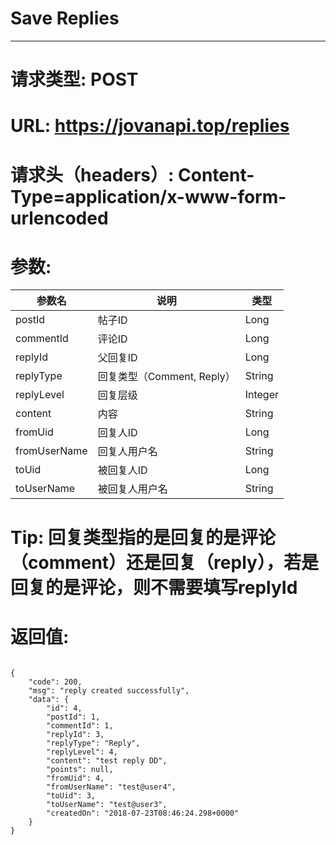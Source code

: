 # Save Replies
---
# 请求类型: POST
# URL: https://jovanapi.top/replies
# 请求头（headers）: Content-Type=application/x-www-form-urlencoded
# 参数:
参数名 | 说明                   | 类型
----- |----------------------- | ----
postId | 帖子ID   | Long
commentId | 评论ID   | Long
replyId | 父回复ID   | Long
replyType | 回复类型（Comment, Reply）   | String
replyLevel | 回复层级   | Integer
content  | 内容        | String
fromUid  | 回复人ID        | Long
fromUserName  | 回复人用户名   | String
toUid  | 被回复人ID        | Long
toUserName  | 被回复人用户名   | String

# Tip: 回复类型指的是回复的是评论（comment）还是回复（reply），若是回复的是评论，则不需要填写replyId

# 返回值:
<pre><code>
{
    "code": 200,
    "msg": "reply created successfully",
    "data": {
        "id": 4,
        "postId": 1,
        "commentId": 1,
        "replyId": 3,
        "replyType": "Reply",
        "replyLevel": 4,
        "content": "test reply DD",
        "points": null,
        "fromUid": 4,
        "fromUserName": "test@user4",
        "toUid": 3,
        "toUserName": "test@user3",
        "createdOn": "2018-07-23T08:46:24.298+0000"
    }
}
</code></pre>
